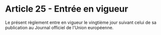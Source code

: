 # Article 25 - Entrée en vigueur


Le présent règlement entre en vigueur le vingtième jour suivant celui de sa publication au Journal officiel de l’Union européenne.

